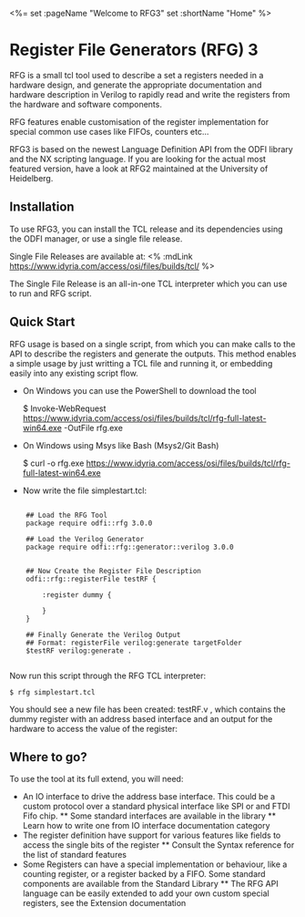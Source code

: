 <%=
	set :pageName "Welcome to RFG3"
	set :shortName "Home"
%>


# Register File Generators (RFG) 3 
 
RFG is a small tcl tool used to describe a set a registers needed in a hardware design, and generate
the appropriate documentation and hardware description in Verilog to rapidly read and write the registers from
the hardware and software components.

RFG features enable customisation of the register implementation for special common use cases like FIFOs, counters etc...

RFG3 is based on the newest Language Definition API from the ODFI library and the NX scripting language.
If you are looking for the actual most featured version, have a look at RFG2 maintained at the University of Heidelberg.

## Installation

To use RFG3, you can install the TCL release and its dependencies using the ODFI manager, or use a single file release.

Single File Releases are available at: <% :mdLink https://www.idyria.com/access/osi/files/builds/tcl/ %> 

The Single File Release is an all-in-one TCL interpreter which you can use to run and RFG script.


## Quick Start

RFG usage is based on a single script, from which you can make calls to the API to describe the registers and generate the outputs.
This method enables a simple usage by just writting a TCL file and running it, or embedding  easily into any existing script flow.

* On Windows you can use the PowerShell to download the tool

	$ Invoke-WebRequest https://www.idyria.com/access/osi/files/builds/tcl/rfg-full-latest-win64.exe -OutFile rfg.exe

* On Windows using Msys like Bash (Msys2/Git Bash)

	$ curl -o rfg.exe https://www.idyria.com/access/osi/files/builds/tcl/rfg-full-latest-win64.exe
	
* Now write the file simplestart.tcl:

~~~~~~

	## Load the RFG Tool
	package require odfi::rfg 3.0.0
	
	## Load the Verilog Generator
	package require odfi::rfg::generator::verilog 3.0.0
	
	
	## Now Create the Register File Description
	odfi::rfg::registerFile testRF {
		
		:register dummy {
			
		}
	}
	
	## Finally Generate the Verilog Output
	## Format: registerFile verilog:generate targetFolder
	$testRF verilog:generate .


~~~~~~

Now run this script through the RFG TCL interpreter:

	$ rfg simplestart.tcl

You should see a new file has been created: testRF.v , which contains the dummy register with an address based interface and an output for the hardware to access the value
of the register:

## Where to go?

To use the tool at its full extend, you will need: 

* An IO interface to drive the address base interface. This could be a custom protocol over a standard physical interface like SPI or and FTDI Fifo chip.
** Some standard interfaces are available in the library
** Learn how to write one from IO interface documentation category
* The register definition have support for various features like fields to access the single bits of the register
** Consult the Syntax reference for the list of standard features
* Some Registers can have a special implementation or behaviour, like a counting register, or a register backed by a FIFO. Some standard components are available
from the Standard Library
** The RFG API language can be easily extended to add your own custom special registers, see the Extension documentation


